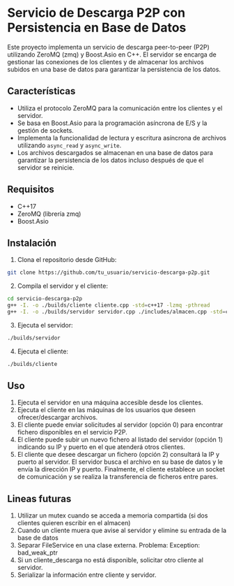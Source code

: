 # Servicio de Descarga P2P con Persistencia en Base de Datos

Este proyecto implementa un servicio de descarga peer-to-peer (P2P) utilizando ZeroMQ (zmq) y Boost.Asio en C++. El servidor se encarga de gestionar las conexiones de los clientes y de almacenar los archivos subidos en una base de datos para garantizar la persistencia de los datos.

## Características

- Utiliza el protocolo ZeroMQ para la comunicación entre los clientes y el servidor.
- Se basa en Boost.Asio para la programación asíncrona de E/S y la gestión de sockets.
- Implementa la funcionalidad de lectura y escritura asíncrona de archivos utilizando `async_read` y `async_write`.
- Los archivos descargados se almacenan en una base de datos para garantizar la persistencia de los datos incluso después de que el servidor se reinicie.

## Requisitos

- C++17
- ZeroMQ (librería zmq)
- Boost.Asio

## Instalación

1. Clona el repositorio desde GitHub:

```bash
git clone https://github.com/tu_usuario/servicio-descarga-p2p.git
```
2. Compila el servidor y el cliente:

```bash
cd servicio-descarga-p2p
g++ -I. -o ./builds/cliente cliente.cpp -std=c++17 -lzmq -pthread
g++ -I. -o ./builds/servidor servidor.cpp ./includes/almacen.cpp -std=c++17 -lzmq
```
3. Ejecuta el servidor:
```bash
./builds/servidor
```
4. Ejecuta el cliente:
```bash
./builds/cliente
```

## Uso

1. Ejecuta el servidor en una máquina accesible desde los clientes.
2. Ejecuta el cliente en las máquinas de los usuarios que deseen ofrecer/descargar archivos.
3. El cliente puede enviar solicitudes al servidor (opción 0) para encontrar fichero disponibles en el servicio P2P.
4. El cliente puede subir un nuevo fichero al listado del servidor (opción 1) indicando su IP y puerto en el que atenderá otros clientes.
5. El cliente que desee descargar un fichero (opción 2) consultará la IP y puerto al servidor. El servidor busca el archivo en su base de datos y le envía la dirección IP y puerto. Finalmente, el cliente establece un socket de comunicación y se realiza la transferencia de ficheros entre pares. 


## Lineas futuras
1. Utilizar un mutex cuando se acceda a memoria compartida (si dos clientes quieren escribir en el almacen)
2. Cuando un cliente muera que avise al servidor y elimine su entrada de la base de datos
3. Separar FileService en una clase externa. Problema: Exception: bad_weak_ptr
4. Si un cliente_descarga no está disponible, solicitar otro cliente al servidor.
5. Serializar la información entre cliente y servidor.
